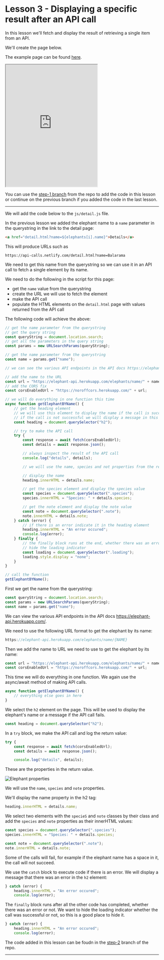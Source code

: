 # Lesson 3 - Displaying a specific result after an API call

In this lesson we'll fetch and display the result of retrieving a single item from an API.

We'll create the page below.

The example page can be found <a href="https://api-calls.netlify.com/detail.html?name=Balarama" target="_blank">here</a>.

<iframe src="https://api-calls.netlify.com/detail.html?name=Balarama" style="height:400px"></iframe>

You can use the <a href="https://github.com/javascript-repositories/javascript-1-api-calls/tree/step-1" target="_blank">step-1 branch</a> from the repo to add the code in this lesson or continue on the previous branch if you added the code in the last lesson.

---

We will add the code below to the `js/detail.js` file.

In the previous lesson we added the elephant name to a `name` parameter in the querystring in the link to the detail page:

```html
<a href="detail.html?name=${elephants[i].name}">Details</a>
```

This will produce URLs such as

```
https://api-calls.netlify.com/detail.html?name=Balarama
```

We need to get this name from the querystring so we can use it in an API call to fetch a single element by its name.

We need to do the following in the script for this page:

-   get the `name` value from the querystring
-   create the URL we will use to fetch the element
-   make the API call
-   populate the HTML elements on the `detail.html` page with values returned from the API call

The following code will achieve the above:

```js
// get the name parameter from the querystring
// get the query string
const queryString = document.location.search;
// get all the parameters in the query string
const params = new URLSearchParams(queryString);

// get the name parameter from the querystring
const name = params.get("name");

// we can see the various API endpoints in the API docs https://elephant-api.herokuapp.com/

// add the name to the URL
const url = "https://elephant-api.herokuapp.com/elephants/name/" + name;
// add the CORS fix
const corsEnabledUrl = "https://noroffcors.herokuapp.com/" + url;

// we will do everything in one function this time
async function getElephantBYName() {
    // get the heading element
    // we will use this element to display the name if the call is successful
    // if the call is not successful we will display a message in this element
    const heading = document.querySelector("h2");

    // try to make the API call
    try {
        const response = await fetch(corsEnabledUrl);
        const details = await response.json();

        // always inspect the result of the API call
        console.log("details", details);

        // we will use the name, species and not properties from the return value

        // display the name
        heading.innerHTML = details.name;

        // get the species element and display the species value
        const species = document.querySelector(".species");
        species.innerHTML = "Species: " + details.species;

        // get the note element and display the note value
        const note = document.querySelector(".note");
        note.innerHTML = details.note;
    } catch (error) {
        // if there is an error indicate it in the heading element
        heading.innerHTML = "An error occured";
        console.log(error);
    } finally {
        // the finally block runs at the end, whether there was an error or not
        // hide the loading indicator
        const loading = document.querySelector(".loading");
        loading.style.display = "none";
    }
}

// call the function
getElephantBYName();
```

First we get the name from the querystring:

```js
const queryString = document.location.search;
const params = new URLSearchParams(queryString);
const name = params.get("name");
```

We can view the various API endpoints in the API docs <a href="https://elephant-api.herokuapp.com/">https://elephant-api.herokuapp.com/</a>.

We need to use the following URL format to get the elephant by its name:

```js
https://elephant-api.herokuapp.com/elephants/name/{NAME}
```

Then we add the name to URL we need to use to get the elephant by its name:

```js
const url = "https://elephant-api.herokuapp.com/elephants/name/" + name;
const corsEnabledUrl = "https://noroffcors.herokuapp.com/" + url;
```

This time we will do everything in one function. We again use the async/await method of making API calls.

```js
async function getElephantBYName() {
    // everything else goes in here
}
```

We select the `h2` element on the page. This will be used to display the elephant's name or a message if the API call fails.

```js
const heading = document.querySelector("h2");
```

In a `try` block, we make the API call and log the return value:

```js
try {
    const response = await fetch(corsEnabledUrl);
    const details = await response.json();

    console.log("details", details);
```

These are the properties in the return value.

<img src="/images/js1/elephant-by-name-properties.png" alt="Elephant properties" style="max-width:750px">

We will use the `name`, `species` and `note` properties.

We'll display the name property in the h2 tag:

```js
heading.innerHTML = details.name;
```

We select two elements with the `specieS` and `note` classes by their class and add the `species` and `note` properties as their innerHTML values:

```js
const species = document.querySelector(".species");
species.innerHTML = "Species: " + details.species;

const note = document.querySelector(".note");
note.innerHTML = details.note;
```

Some of the calls will fail, for example if the elephant name has a space in it, the call will not succeed.

We use the `catch` block to execute code if there is an error. We will display a message that there was an error in the `h2` element:

```js
} catch (error) {
    heading.innerHTML = "An error occured";
    console.log(error);
```

The `finally` block runs after all the other code has completed, whether there was an error or not. We want to hide the loading indicator whether the call was successful or not, so this is a good place to hide it.

```js
} catch (error) {
    heading.innerHTML = "An error occured";
    console.log(error);
```

The code added in this lesson can be foudn in the <a href="https://github.com/javascript-repositories/javascript-1-api-calls/blob/step-2/js/index.js" target="_blank">step-2</a> branch of the repo.

---
